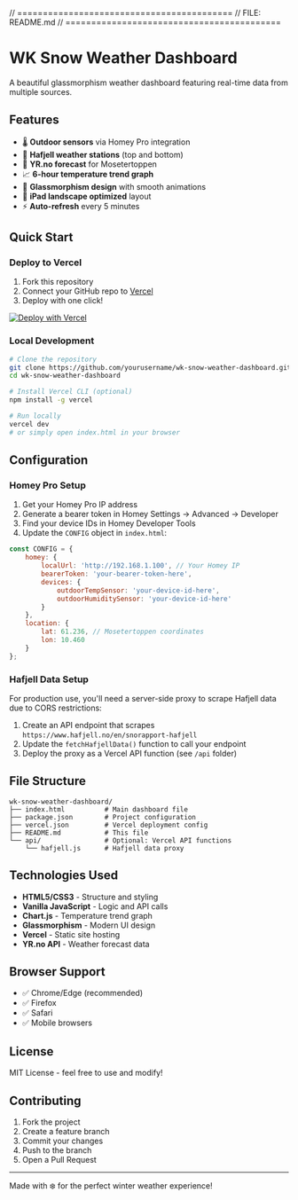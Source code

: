 // ==========================================
// FILE: README.md
// ==========================================

# WK Snow Weather Dashboard

A beautiful glassmorphism weather dashboard featuring real-time data from multiple sources.

## Features

- 🌡️ **Outdoor sensors** via Homey Pro integration
- 🎿 **Hafjell weather stations** (top and bottom)
- 📅 **YR.no forecast** for Mosetertoppen
- 📈 **6-hour temperature trend graph**
- 🔮 **Glassmorphism design** with smooth animations
- 📱 **iPad landscape optimized** layout
- ⚡ **Auto-refresh** every 5 minutes

## Quick Start

### Deploy to Vercel

1. Fork this repository
2. Connect your GitHub repo to [Vercel](https://vercel.com)
3. Deploy with one click!

[![Deploy with Vercel](https://vercel.com/button)](https://vercel.com/new/clone?repository-url=https://github.com/yourusername/wk-snow-weather-dashboard)

### Local Development

```bash
# Clone the repository
git clone https://github.com/yourusername/wk-snow-weather-dashboard.git
cd wk-snow-weather-dashboard

# Install Vercel CLI (optional)
npm install -g vercel

# Run locally
vercel dev
# or simply open index.html in your browser
```

## Configuration

### Homey Pro Setup

1. Get your Homey Pro IP address
2. Generate a bearer token in Homey Settings → Advanced → Developer
3. Find your device IDs in Homey Developer Tools
4. Update the `CONFIG` object in `index.html`:

```javascript
const CONFIG = {
    homey: {
        localUrl: 'http://192.168.1.100', // Your Homey IP
        bearerToken: 'your-bearer-token-here',
        devices: {
            outdoorTempSensor: 'your-device-id-here',
            outdoorHumiditySensor: 'your-device-id-here'
        }
    },
    location: {
        lat: 61.236, // Mosetertoppen coordinates
        lon: 10.460
    }
};
```

### Hafjell Data Setup

For production use, you'll need a server-side proxy to scrape Hafjell data due to CORS restrictions:

1. Create an API endpoint that scrapes `https://www.hafjell.no/en/snorapport-hafjell`
2. Update the `fetchHafjellData()` function to call your endpoint
3. Deploy the proxy as a Vercel API function (see `/api` folder)

## File Structure

```
wk-snow-weather-dashboard/
├── index.html          # Main dashboard file
├── package.json        # Project configuration
├── vercel.json         # Vercel deployment config
├── README.md           # This file
└── api/                # Optional: Vercel API functions
    └── hafjell.js      # Hafjell data proxy
```

## Technologies Used

- **HTML5/CSS3** - Structure and styling
- **Vanilla JavaScript** - Logic and API calls
- **Chart.js** - Temperature trend graph
- **Glassmorphism** - Modern UI design
- **Vercel** - Static site hosting
- **YR.no API** - Weather forecast data

## Browser Support

- ✅ Chrome/Edge (recommended)
- ✅ Firefox
- ✅ Safari
- ✅ Mobile browsers

## License

MIT License - feel free to use and modify!

## Contributing

1. Fork the project
2. Create a feature branch
3. Commit your changes
4. Push to the branch
5. Open a Pull Request

---

Made with ❄️ for the perfect winter weather experience!
